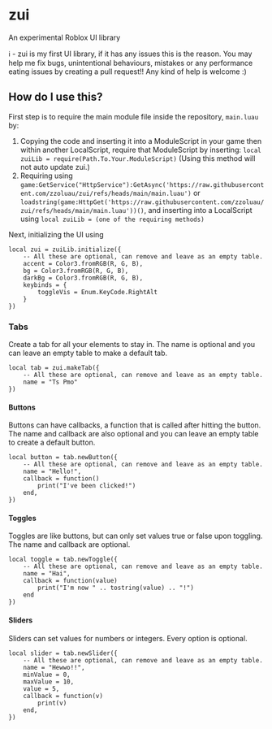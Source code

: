 # zui
An experimental Roblox UI library

ℹ - zui is my first UI library, if it has any issues this is the reason. You may help me fix bugs, unintentional behaviours, mistakes or any performance eating issues by creating a pull request!! Any kind of help is welcome :)

## How do I use this?

First step is to require the main module file inside the repository, `main.luau` by:
1. Copying the code and inserting it into a ModuleScript in your game then within another LocalScript, require that ModuleScript by inserting: ```local zuiLib = require(Path.To.Your.ModuleScript)``` (Using this method will not auto update zui.)
2. Requiring using ```game:GetService("HttpService"):GetAsync('https://raw.githubusercontent.com/zzoluau/zui/refs/heads/main/main.luau')``` or ```loadstring(game:HttpGet('https://raw.githubusercontent.com/zzoluau/zui/refs/heads/main/main.luau'))()```, and inserting into a LocalScript using ```local zuiLib = (one of the requiring methods)```

Next, initializing the UI using
```
local zui = zuiLib.initialize({
	-- All these are optional, can remove and leave as an empty table.
	accent = Color3.fromRGB(R, G, B),
	bg = Color3.fromRGB(R, G, B),
	darkBg = Color3.fromRGB(R, G, B),
	keybinds = {
		toggleVis = Enum.KeyCode.RightAlt
	}
})
```
### Tabs

Create a tab for all your elements to stay in. The name is optional and you can leave an empty table to make a default tab.

```
local tab = zui.makeTab({
	-- All these are optional, can remove and leave as an empty table.
	name = "Ts Pmo"
})
```

#### Buttons

Buttons can have callbacks, a function that is called after hitting the button. The name and callback are also optional and you can leave an empty table to create a default button.

```
local button = tab.newButton({
	-- All these are optional, can remove and leave as an empty table.
	name = "Hello!",
	callback = function()
		print("I've been clicked!")
	end,
})
```

#### Toggles

Toggles are like buttons, but can only set values true or false upon toggling. The name and callback are optional.

```
local toggle = tab.newToggle({
	-- All these are optional, can remove and leave as an empty table.
	name = "Hai",
	callback = function(value)
		print("I'm now " .. tostring(value) .. "!")
	end
})
```

#### Sliders

Sliders can set values for numbers or integers. Every option is optional.

```
local slider = tab.newSlider({
	-- All these are optional, can remove and leave as an empty table.
	name = "Hewwo!!",
	minValue = 0,
	maxValue = 10,
	value = 5,
	callback = function(v)
		print(v)
	end,
})
```
